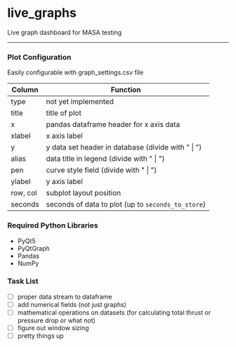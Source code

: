 # live_graphs
Live graph dashboard for MASA testing

-----------------------

### Plot Configuration
Easily configurable with graph_settings.csv file

Column | Function
------ | --------
type | not yet implemented
title | title of plot
x | pandas dataframe header for x axis data
xlabel | x axis label
y | y data set header in database (divide with " \| ")
alias | data title in legend (divide with " \| ")
pen | curve style field (divide with " \| ")
ylabel | y axis label
row, col | subplot layout position
seconds | seconds of data to plot (up to `seconds_to_store`)

### Required Python Libraries
* PyQt5
* PyQtGraph
* Pandas
* NumPy

### Task List
- [ ] proper data stream to dataframe
- [ ] add numerical fields (not just graphs)
- [ ] mathematical operations on datasets (for calculating total thrust or pressure drop or what not)
- [ ] figure out window sizing
- [ ] pretty things up
